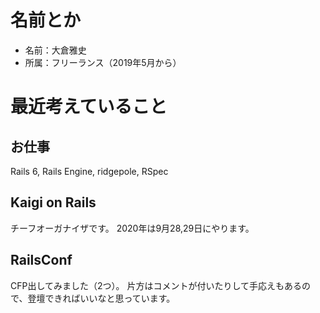# 名前とか

* 名前：大倉雅史
* 所属：フリーランス（2019年5月から）
  
# 最近考えていること

## お仕事

Rails 6, Rails Engine, ridgepole, RSpec

## Kaigi on Rails

チーフオーガナイザです。
2020年は9月28,29日にやります。

## RailsConf

CFP出してみました（2つ）。
片方はコメントが付いたりして手応えもあるので、登壇できればいいなと思っています。
